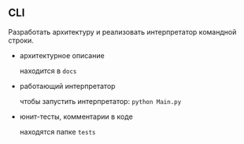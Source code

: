 ## CLI

Разработать архитектуру и реализовать интерпретатор командной строки.

- архитектурное описание 

    находится в `docs`
- работающий интерпретатор 

    чтобы запустить интерпретатор:
    `python Main.py`

- юнит-тесты, комментарии в коде
    
    находятся папке `tests`